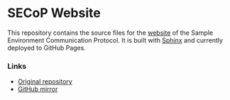 # SECoP Website

This repository contains the source files for the [website](https://sampleenvironment.org/secop) of the Sample Environment Communication Protocol.
It is built with [Sphinx](https://github.com/sphinx-doc/sphinx) and currently deployed to GitHub Pages.

### Links

- [Original repository](https://forge.frm2.tum.de/review/admin/repos/secop/secop-site,general)
- [GitHub mirror](https://github.com/SampleEnvironment/secop-site)
